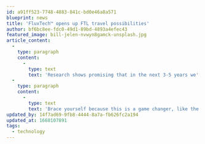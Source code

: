 ```yaml
---
id: a91ff523-7748-4883-841c-bd0e46a8a571
blueprint: news
title: 'FluxTech™ opens up FTL travel possibilities'
author: bf6bc8ee-fdc0-49d1-89bd-4893a4efec43
featured_image: bill-jelen-nvwyn8gamck-unsplash.jpg
article_content:
  -
    type: paragraph
    content:
      -
        type: text
        text: 'Research shows promising that in the next 3-5 years we''ll be able to equip FluxTech™ powered FTL (Faster Than Light) drives on spacecrafts, removing the need for huge and expensive rocket boosters and enabling travel to other solar systems for the first time in human history.'
  -
    type: paragraph
    content:
      -
        type: text
        text: 'Brace yourself because this is a game changer, like the internet and Snuggies.'
updated_by: 14f7ad69-9fb8-4444-8a7a-fb626fc2a194
updated_at: 1668107891
tags:
  - technology
---
```

